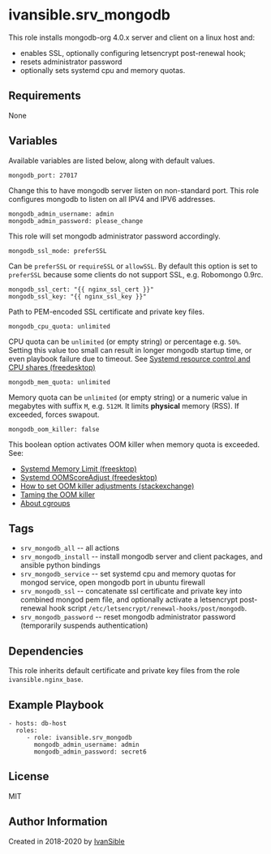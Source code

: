 # ivansible.srv_mongodb

This role installs mongodb-org 4.0.x server and client on a linux host and:
- enables SSL, optionally configuring letsencrypt post-renewal hook;
- resets administrator password
- optionally sets systemd cpu and memory quotas.


## Requirements

None


## Variables

Available variables are listed below, along with default values.

    mongodb_port: 27017
Change this to have mongodb server listen on non-standard port.
This role configures mongodb to listen on all IPV4 and IPV6 addresses.

    mongodb_admin_username: admin
    mongodb_admin_password: please_change
This role will set mongodb administrator password accordingly.

    mongodb_ssl_mode: preferSSL
Can be `preferSSL` or `requireSSL` or `allowSSL`.
By default this option is set to `preferSSL` because some clients
do not support SSL, e.g. Robomongo 0.9rc.

    mongodb_ssl_cert: "{{ nginx_ssl_cert }}"
    mongodb_ssl_key: "{{ nginx_ssl_key }}"
Path to PEM-encoded SSL certificate and private key files.

    mongodb_cpu_quota: unlimited
CPU quota can be `unlimited` (or empty string) or percentage e.g. `50%`.
Setting this value too small can result in longer mongodb startup time,
or even playbook failure due to timeout.
See [Systemd resource control and CPU shares (freedesktop)](https://www.freedesktop.org/software/systemd/man/systemd.resource-control.html#CPUShares=weight)

    mongodb_mem_quota: unlimited
Memory quota can be `unlimited` (or empty string) or a numeric value in
megabytes with suffix `M`, e.g. `512M`. It limits **physical** memory (RSS).
If exceeded, forces swapout.

    mongodb_oom_killer: false
This boolean option activates OOM killer when memory quota is exceeded.
See:
- [Systemd Memory Limit (freesktop)](https://www.freedesktop.org/software/systemd/man/systemd.resource-control.html#MemoryLimit=bytes)
- [Systemd OOMScoreAdjust (freedesktop)](https://www.freedesktop.org/software/systemd/man/systemd.exec.html#OOMScoreAdjust=)
- [How to set OOM killer adjustments (stackexchange)](http://unix.stackexchange.com/questions/58872/how-to-set-oom-killer-adjustments-for-daemons-permanently)
- [Taming the OOM killer](https://lwn.net/Articles/317814)
- [About cgroups](https://habrahabr.ru/company/selectel/blog/303190)


## Tags

- `srv_mongodb_all` -- all actions
- `srv_mongodb_install` -- install mongodb server and client packages,
                           and ansible python bindings
- `srv_mongodb_service` -- set systemd cpu and memory quotas for mongod service,
                           open mongodb port in ubuntu firewall
- `srv_mongodb_ssl` -- concatenate ssl certificate and private key into combined
                       mongod pem file, and optionally activate a letsencrypt
                       post-renewal hook script
                       `/etc/letsencrypt/renewal-hooks/post/mongodb`.
- `srv_mongodb_password` -- reset mongodb administrator password
                            (temporarily suspends authentication)


## Dependencies

This role inherits default certificate and private key files
from the role `ivansible.nginx_base`.


## Example Playbook

    - hosts: db-host
      roles:
         - role: ivansible.srv_mongodb
           mongodb_admin_username: admin
           mongodb_admin_password: secret6


## License

MIT

## Author Information

Created in 2018-2020 by [IvanSible](https://github.com/ivansible)
